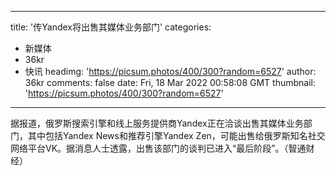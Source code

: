 
---
title: '传Yandex将出售其媒体业务部门'
categories: 
 - 新媒体
 - 36kr
 - 快讯
headimg: 'https://picsum.photos/400/300?random=6527'
author: 36kr
comments: false
date: Fri, 18 Mar 2022 00:58:08 GMT
thumbnail: 'https://picsum.photos/400/300?random=6527'
---

<div>   
据报道，俄罗斯搜索引擎和线上服务提供商Yandex正在洽谈出售其媒体业务部门，其中包括Yandex News和推荐引擎Yandex Zen，可能出售给俄罗斯知名社交网络平台VK。据消息人士透露，出售该部门的谈判已进入“最后阶段”。（智通财经）  
</div>
            